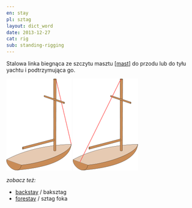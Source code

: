 ```yaml
---
en: stay
pl: sztag
layout: dict_word
date: 2013-12-27
cat: rig
sub: standing-rigging
---
```


Stalowa linka biegnąca ze szczytu masztu [[mast](/dict/m/mast.html)] do przodu lub do tyłu yachtu i podtrzymująca go.

![stay](/img/dict/stay.png)
![backstay](/img/dict/backstay.png)

*zobacz też:*

* [backstay](/dict/b/backstay.html) / baksztag
* [forestay](/dict/forestay.html) / sztag foka

